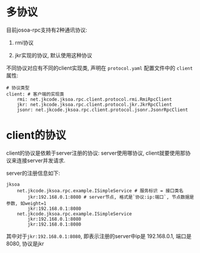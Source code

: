 # 多协议

目前josoa-rpc支持有2种通讯协议:

1. rmi协议

2. jkr实现的协议, 默认使用这种协议

不同协议对应有不同的client实现类, 声明在 `protocol.yaml` 配置文件中的 `client` 属性:

```
# 协议类型
client: # 客户端的实现类
    rmi: net.jkcode.jksoa.rpc.client.protocol.rmi.RmiRpcClient
    jkr: net.jkcode.jksoa.rpc.client.protocol.jkr.JkrRpcClient
    jsonr: net.jkcode.jksoa.rpc.client.protocol.jsonr.JsonrRpcClient
```

# client的协议

client的协议是依赖于server注册的协议: server使用哪协议, client就要使用那协议来连接server并发请求.

server的注册信息如下:

```
jksoa
    net.jkcode.jksoa.rpc.example.ISimpleService # 服务标识 = 接口类名
        jkr:192.168.0.1:8080 # server节点, 格式是`协议:ip:端口`, 节点数据是参数, 如weight=1
        jkr:192.168.0.1:8080
    net.jkcode.jksoa.rpc.example.ISimpleService
        jkr:192.168.0.1:8080
        jkr:192.168.0.1:8080
```

其中对于`jkr:192.168.0.1:8080`, 即表示注册的server中ip是 192.168.0.1, 端口是8080, 协议是jkr